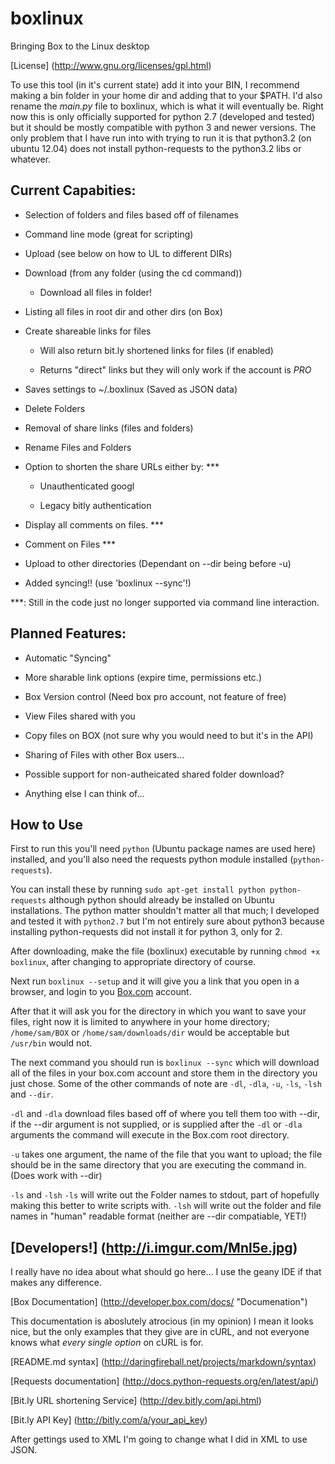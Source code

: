 boxlinux
========

Bringing Box to the Linux desktop

[License] (http://www.gnu.org/licenses/gpl.html)

To use this tool (in it's current state) add it into your BIN, I recommend making a bin folder in your home dir and adding that to your $PATH. I'd also rename the *main.py* file to boxlinux, which is what it will eventually be.
Right now this is only officially supported for python 2.7 (developed and tested) but it should be mostly compatible with python 3 and newer versions.
The only problem that I have run into with trying to run it is that python3.2 (on ubuntu 12.04) does not install python-requests to the python3.2 libs or whatever.

## Current Capabities:

* Selection of folders and files based off of filenames 
	
* Command line mode (great for scripting)
	
* Upload (see below on how to UL to different DIRs)
	
* Download (from any folder (using the cd command))
	
	* Download all files in folder!
	
* Listing all files in root dir and other dirs (on Box)
	
* Create shareable links for files

	* Will also return bit.ly shortened links for files (if enabled)
	
	* Returns "direct" links but they will only work if the account is *PRO*
	
* Saves settings to ~/.boxlinux (Saved as JSON data)

* Delete Folders

* Removal of share links (files and folders)

* Rename Files and Folders

* Option to shorten the share URLs either by: ***

	* Unauthenticated googl
	
	* Legacy bitly authentication
	
* Display all comments on files. ***

* Comment on Files  ***

* Upload to other directories (Dependant on --dir being before -u)

* Added syncing!! (use 'boxlinux --sync'!)

***: Still in the code just no longer supported via command line interaction.
	
## Planned Features:

* Automatic "Syncing"
	
* More sharable link options (expire time, permissions etc.)
	
* Box Version control (Need box pro account, not feature of free)

* View Files shared with you
	
* Copy files on BOX (not sure why you would need to but it's in the API)

* Sharing of Files with other Box users...
	
* Possible support for non-autheicated shared folder download?
	
* Anything else I can think of...

## How to Use

First to run this you'll need `python` (Ubuntu package names are used here) installed, and you'll also need the requests python module installed (`python-requests`). 

You can install these by running `sudo apt-get install python python-requests` although python should already be installed on Ubuntu installations. 
The python matter shouldn't matter all that much; I developed and tested it with `python2.7` but I'm not entirely sure about python3 because installing python-requests did not install
 it for python 3, only for 2.

After downloading, make the file (boxlinux) executable by running `chmod +x boxlinux`, after changing to appropriate directory of course.

Next run `boxlinux --setup` and it will give you a link that you open in a browser, and login to you [Box.com](http://box.com) account.

After that it will ask you for the directory in which you want to save your files, right now it is limited to anywhere in your home directory; `/home/sam/BOX` or `/home/sam/downloads/dir`
would be acceptable but `/usr/bin` would not. 

The next command you should run is `boxlinux --sync` which will download all of the files in your box.com account and store them in the directory you just chose. Some of the other commands
of note are `-dl`, `-dla`, `-u`, `-ls`, `-lsh` and `--dir`.

`-dl` and `-dla` download files based off of where you tell them too with --dir, if the --dir argument is not supplied, or is supplied after the `-dl` or `-dla` arguments the command will execute in the Box.com root directory.

`-u` takes one argument, the name of the file that you want to upload; the file should be in the same directory that you are executing the command in. (Does work with --dir)

`-ls` and `-lsh` `-ls` will write out the Folder names to stdout, part of hopefully making this better to write scripts with. `-lsh` will write out the folder and file names in "human" readable format (neither are --dir compatiable, YET!) 





[Developers!] (http://i.imgur.com/Mnl5e.jpg)
----------

I really have no idea about what should go here... I use the geany IDE if that makes any difference. 

[Box Documentation] (http://developer.box.com/docs/ "Documenation")

This documentation is aboslutely atrocious (in my opinion) I mean it looks nice, but the only examples that they give are in cURL, and not everyone knows what *every single option* on cURL is for.

[README.md syntax] (http://daringfireball.net/projects/markdown/syntax)

[Requests documentation] (http://docs.python-requests.org/en/latest/api/)

[Bit.ly URL shortening Service] (http://dev.bitly.com/api.html)

[Bit.ly API Key] (http://bitly.com/a/your_api_key)

After gettings used to XML I'm going to change what I did in XML to use JSON.